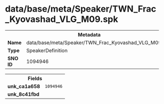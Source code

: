 <h1>data/base/meta/Speaker/TWN_Frac_Kyovashad_VLG_M09.spk</h1><table><tr><th colspan="100%">Metadata</th></tr><tr><td><b>Name</b></td><td>data/base/meta/Speaker/TWN_Frac_Kyovashad_VLG_M09.spk</td></tr><tr><td><b>Type</b></td><td>SpeakerDefinition</td></tr><tr><td><b>SNO ID</b></td><td>1094946</td></tr></table>

<table><tr><th colspan="100%">Fields</th></tr><tr><td><b>unk_ca1a658</b></td><td><code>1094946</code></td></tr><tr><td><b>unk_8c41fbd</b></td><td></td></tr></table>


